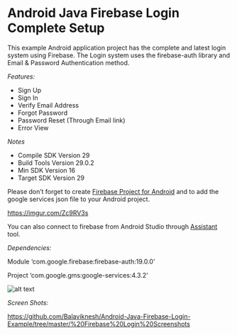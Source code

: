 
# Android Java Firebase Login Complete Setup

This example Android application project has the complete and latest login system using Firebase. The Login system uses the firebase-auth library and Email & Password Authentication method. 

_*_Features:_*_
*  Sign Up 
*  Sign In
*  Verify Email Address 
*  Forgot Password
*  Password Reset (Through Email link)
*  Error View

_*_Notes_*_
* Compile SDK Version 29
* Build Tools Version 29.0.2
* Min SDK Version 16
* Target SDK Version 29

Please don’t forget to create [Firebase Project for Android](https://firebase.google.com/docs/android/setup?authuser=0) and to add the google services json file to your Android project. 

https://imgur.com/Zc9RV3s


You can also connect to firebase from Android Studio through [Assistant](https://developer.android.com/studio/write/firebase) tool.

_*Dependencies:*_

Module
‘com.google.firebase:firebase-auth:19.0.0’

Project
‘com.google.gms:google-services:4.3.2’


![alt text](https://firebase.google.com/downloads/brand-guidelines/PNG/logo-built_black.png)

_*_Screen Shots:_*_

https://github.com/Balaviknesh/Android-Java-Firebase-Login-Example/tree/master/%20Firebase%20Login%20Screenshots
